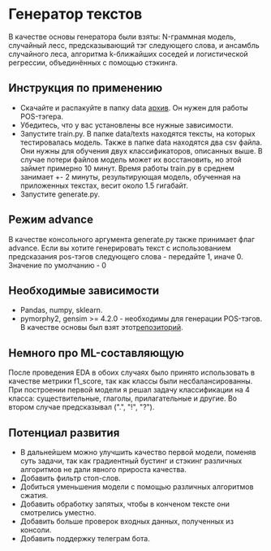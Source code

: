 # Генератор текстов
В качестве основы генератора были взяты: N-граммная модель, случайный лесс, предсказывающий тэг следующего слова, и ансамбль случайного леса, алгоритма k-ближайших соседей и логистической регрессии, объединённых с помощью стэкинга. 
## Инструкция по применению 
- Скачайте и распакуйте в папку data <a href="http://vectors.nlpl.eu/repository/20/180.zip">архив</a>. Он нужен для работы POS-тэгера.
- Убедитесь, что у вас установлены все нужные зависимости.
- Запустите train.py. В папке data/texts находятся тексты, на которых тестировалась модель. Также в папке data находятся два csv файла. Они нужны для обучения двух классификаторов, описанных выше. В случае потери файлов модель может их восстановить, но этой займет примерно 10 минут. Время работы train.py в среднем занимает +- 2 минуты, результирующая модель, обученная на приложенных текстах, весит около 1.5 гигабайт.
- Запустите generate.py. 
## Режим advance
В качестве консольного аргумента generate.py также принимает флаг advance. Если вы хотите генерировать текст с использованием предсказания pos-тэгов следующего слова - передайте 1, иначе 0. Значение по умолчанию - 0
## Необходимые зависимости 
- Pandas, numpy, sklearn.
- pymorphy2, gensim >= 4.2.0 - необходимы для генерации POS-тэгов. В качестве основы был взят этот<a href="https://github.com/ivan-chai/pyfillet">репозиторий</a>.
## Немного про ML-составляющую 
После проведения EDA в обоих случаях было принято использовать в качестве метрики f1_score, так как классы были несбалансированны. При построении первой модели я решал задачу классификации на 4 класса: существительные, глаголы, прилагательные и другие. Во втором случае  предсказывал (".", "!", "?").
## Потенциал развития
- В дальнейшем можно улучшить качество первой модели, поменяв суть задачи, так как градиентный бустинг и стэкинг различных алгоритмов не дали явного прироста качества. 
- Добавить фильтр стоп-слов.
- Добиться уменьшения модели с помощью различных алгоритмов сжатия.
- Добавить обработку запятых, чтобы в конченом тексте они смотрелись уместно.
- Добавить больше проверок входных данных, полученных из консоли.
- Добавить поддержку телеграм бота.
